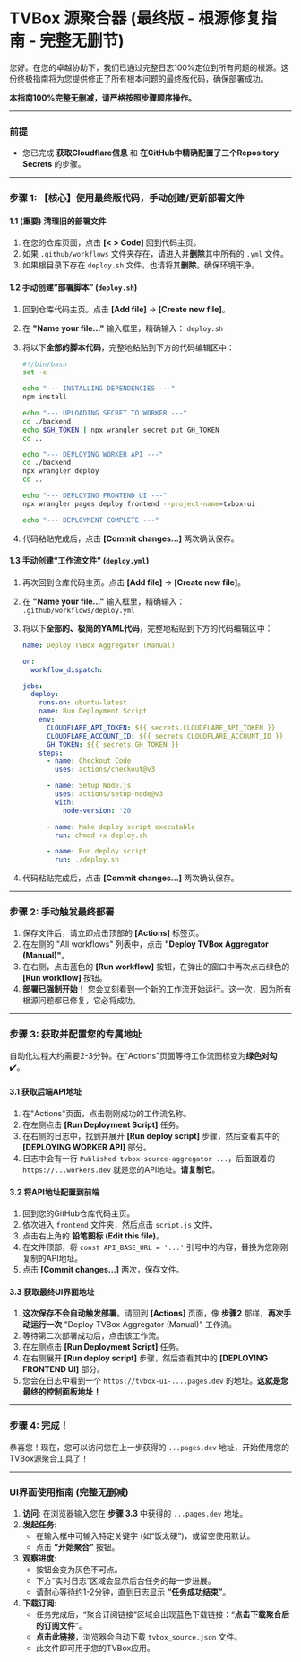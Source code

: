 # TVBox 源聚合器 (最终版 - 根源修复指南 - 完整无删节)

您好。在您的卓越协助下，我们已通过完整日志100%定位到所有问题的根源。这份终极指南将为您提供修正了所有根本问题的最终版代码，确保部署成功。

**本指南100%完整无删减，请严格按照步骤顺序操作。**

---

### **前提**
- 您已完成 **获取Cloudflare信息** 和 **在GitHub中精确配置了三个Repository Secrets** 的步骤。

---

### **步骤 1: 【核心】使用最终版代码，手动创建/更新部署文件**

#### **1.1 (重要) 清理旧的部署文件**
1.  在您的仓库页面，点击 **[< > Code]** 回到代码主页。
2.  如果 `.github/workflows` 文件夹存在，请进入并**删除**其中所有的 `.yml` 文件。
3.  如果根目录下存在 `deploy.sh` 文件，也请将其**删除**。确保环境干净。

#### **1.2 手动创建“部署脚本” (`deploy.sh`)**
1.  回到仓库代码主页。点击 **[Add file]** -> **[Create new file]**。
2.  在 **"Name your file..."** 输入框里，精确输入： `deploy.sh`
3.  将以下**全部的脚本代码**，完整地粘贴到下方的代码编辑区中：

    ```bash
    #!/bin/bash
    set -e

    echo "--- INSTALLING DEPENDENCIES ---"
    npm install

    echo "--- UPLOADING SECRET TO WORKER ---"
    cd ./backend
    echo $GH_TOKEN | npx wrangler secret put GH_TOKEN
    cd ..

    echo "--- DEPLOYING WORKER API ---"
    cd ./backend
    npx wrangler deploy
    cd ..

    echo "--- DEPLOYING FRONTEND UI ---"
    npx wrangler pages deploy frontend --project-name=tvbox-ui

    echo "--- DEPLOYMENT COMPLETE ---"
    ```
4.  代码粘贴完成后，点击 **[Commit changes...]** 两次确认保存。

#### **1.3 手动创建“工作流文件” (`deploy.yml`)**
1.  再次回到仓库代码主页。点击 **[Add file]** -> **[Create new file]**。
2.  在 **"Name your file..."** 输入框里，精确输入： `.github/workflows/deploy.yml`
3.  将以下**全部的、极简的YAML代码**，完整地粘贴到下方的代码编辑区中：

    ```yaml
    name: Deploy TVBox Aggregator (Manual)

    on:
      workflow_dispatch:

    jobs:
      deploy:
        runs-on: ubuntu-latest
        name: Run Deployment Script
        env:
          CLOUDFLARE_API_TOKEN: ${{ secrets.CLOUDFLARE_API_TOKEN }}
          CLOUDFLARE_ACCOUNT_ID: ${{ secrets.CLOUDFLARE_ACCOUNT_ID }}
          GH_TOKEN: ${{ secrets.GH_TOKEN }}
        steps:
          - name: Checkout Code
            uses: actions/checkout@v3

          - name: Setup Node.js
            uses: actions/setup-node@v3
            with:
              node-version: '20'

          - name: Make deploy script executable
            run: chmod +x deploy.sh

          - name: Run deploy script
            run: ./deploy.sh
    ```
4.  代码粘贴完成后，点击 **[Commit changes...]** 两次确认保存。

---
### **步骤 2: 手动触发最终部署**

1.  保存文件后，请立即点击顶部的 **[Actions]** 标签页。
2.  在左侧的 "All workflows" 列表中，点击 **"Deploy TVBox Aggregator (Manual)"**。
3.  在右侧，点击蓝色的 **[Run workflow]** 按钮，在弹出的窗口中再次点击绿色的 **[Run workflow]** 按钮。
4.  **部署已强制开始！** 您会立刻看到一个新的工作流开始运行。这一次，因为所有根源问题都已修复，它必将成功。

---
### **步骤 3: 获取并配置您的专属地址**

自动化过程大约需要2-3分钟。在"Actions"页面等待工作流图标变为**绿色对勾** ✔️。

#### **3.1 获取后端API地址**
1.  在"Actions"页面，点击刚刚成功的工作流名称。
2.  在左侧点击 **[Run Deployment Script]** 任务。
3.  在右侧的日志中，找到并展开 **[Run deploy script]** 步骤，然后查看其中的 **[DEPLOYING WORKER API]** 部分。
4.  日志中会有一行 `Published tvbox-source-aggregator ...`，后面跟着的 `https://...workers.dev` 就是您的API地址。**请复制它**。

#### **3.2 将API地址配置到前端**
1.  回到您的GitHub仓库代码主页。
2.  依次进入 `frontend` 文件夹，然后点击 `script.js` 文件。
3.  点击右上角的 **铅笔图标 (Edit this file)**。
4.  在文件顶部，将 `const API_BASE_URL = '...'` 引号中的内容，替换为您刚刚复制的API地址。
5.  点击 **[Commit changes...]** 两次，保存文件。

#### **3.3 获取最终UI界面地址**
1.  **这次保存不会自动触发部署**。请回到 **[Actions]** 页面，像 **步骤2** 那样，**再次手动运行一次** "Deploy TVBox Aggregator (Manual)" 工作流。
2.  等待第二次部署成功后，点击该工作流。
3.  在左侧点击 **[Run Deployment Script]** 任务。
4.  在右侧展开 **[Run deploy script]** 步骤，然后查看其中的 **[DEPLOYING FRONTEND UI]** 部分。
5.  您会在日志中看到一个 `https://tvbox-ui-....pages.dev` 的地址。**这就是您最终的控制面板地址！**

---
### **步骤 4: 完成！**

恭喜您！现在，您可以访问您在上一步获得的 `...pages.dev` 地址，开始使用您的TVBox源聚合工具了！

---
### **UI界面使用指南 (完整无删减)**

1.  **访问**: 在浏览器输入您在 **步骤 3.3** 中获得的 `...pages.dev` 地址。
2.  **发起任务**:
    *   在输入框中可输入特定关键字 (如“饭太硬”)，或留空使用默认。
    *   点击 **“开始聚合”** 按钮。
3.  **观察进度**:
    *   按钮会变为灰色不可点。
    *   下方“实时日志”区域会显示后台任务的每一步进展。
    *   请耐心等待约1-2分钟，直到日志显示 **“任务成功结束”**。
4.  **下载订阅**:
    *   任务完成后，“聚合订阅链接”区域会出现蓝色下载链接：“**点击下载聚合后的订阅文件**”。
    *   **点击此链接**，浏览器会自动下载 `tvbox_source.json` 文件。
    *   此文件即可用于您的TVBox应用。
